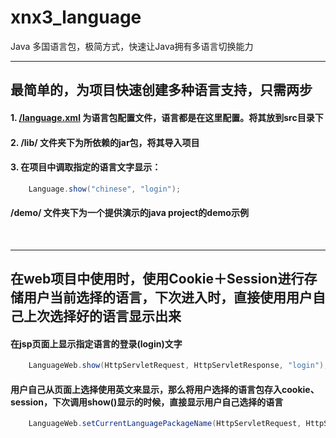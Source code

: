 # xnx3_language
Java 多国语言包，极简方式，快速让Java拥有多语言切换能力
<br/>
<hr/>

## 最简单的，为项目快速创建多种语言支持，只需两步
#### 1. [/language.xml](https://github.com/xnx3/xnx3_language/blob/master/language.xml) 为语言包配置文件，语言都是在这里配置。将其放到src目录下
#### 2. /lib/ 文件夹下为所依赖的jar包，将其导入项目
#### 3. 在项目中调取指定的语言文字显示：
```Java
    Language.show("chinese", "login");
```
#### /demo/ 文件夹下为一个提供演示的java project的demo示例
<br/>
<hr/>

## 在web项目中使用时，使用Cookie＋Session进行存储用户当前选择的语言，下次进入时，直接使用用户自己上次选择好的语言显示出来
#### 在jsp页面上显示指定语言的登录(login)文字
```Java
    LanguageWeb.show(HttpServletRequest, HttpServletResponse, "login");
```
#### 用户自己从页面上选择使用英文来显示，那么将用户选择的语言包存入cookie、session，下次调用show()显示的时候，直接显示用户自己选择的语言
```Java
    LanguageWeb.setCurrentLanguagePackageName(HttpServletRequest, HttpServletResponse, "english");
```

